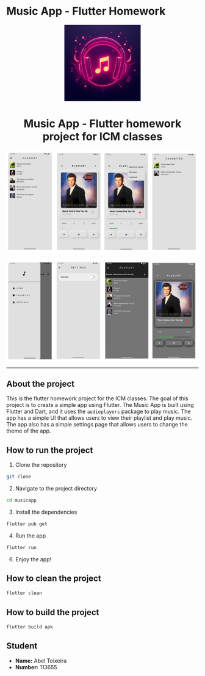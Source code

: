 # Music App - Flutter Homework

<p align="center">
    <img src="./images-readme/musicapp_logo.jpeg" width="200px" />
    <h1 align="center">Music App - Flutter homework project for ICM classes</h1>
    <p align="center">
        <img src="./images-readme/1.png" />
    </p>
    <p align="center">
        <img src="./images-readme/2.png" />
    </p>
</p>
<hr/>

## About the project
This is the flutter homework project for the ICM classes. The goal of this project is to create a simple app using Flutter. The Music App is built using Flutter and Dart, and it uses the `audioplayers` package to play music. The app has a simple UI that allows users to view their playlist and play music. The app also has a simple settings page that allows users to change the theme of the app.

## How to run the project
1. Clone the repository
```bash
git clone
```
2. Navigate to the project directory
```bash
cd musicapp
```
3. Install the dependencies
```bash
flutter pub get
```
4. Run the app
```bash
flutter run
```
6. Enjoy the app!


## How to clean the project
```bash
flutter clean
```

## How to build the project
```bash
flutter build apk
```

## Student
- **Name:** Abel Teixeira
- **Number:** 113655